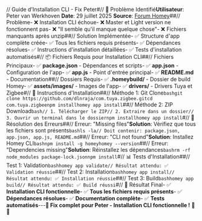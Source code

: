 // Guide d'Installation CLI - Fix Peter#// 🔧 Problème Identifié**Utilisateur**: Peter van Werkhoven **Date**: 29 juillet 2025 **Source**: [Forum Homey](https://community.homey.app/t/app-pro-universal-tuya-zigbee-device-app-lite-version/140352/31)##// Problème- ❌ Installation CLI échoue- ❌ Master et Light version ne fonctionnent pas- ❌ "Il semble qu'il manque quelque chose"- ❌ Fichiers manquants après unzip##// Solution Implémentée- ✅ Structure d'app complète créée- ✅ Tous les fichiers requis présents- ✅ Dépendances résolues- ✅ Instructions d'installation détaillées- ✅ Tests d'installation automatisés#// 📦 Fichiers Requis pour Installation CLI##// Fichiers Principaux- ✅ **package.json** - Dépendances et scripts- ✅ **app.json** - Configuration de l'app- ✅ **app.js** - Point d'entrée principal- ✅ **README.md** - Documentation##// Dossiers Requis- ✅ **.homeybuild/** - Dossier de build Homey- ✅ **assets/images/** - Images de l'app- ✅ **drivers/** - Drivers Tuya et Zigbee#// 🚀 Instructions d'Installation##// Méthode 1: Git Clone```bashgit clone https://github.com/dlnraja/com.tuya.zigbee.gitcd com.tuya.zigbeenpm installhomey app install```##// Méthode 2: ZIP Download```bash// 1. Télécharger le ZIP// 2. Extraire dans un dossier// 3. Ouvrir un terminal dans le dossiernpm installhomey app install```#// 🔧 Résolution des Erreurs##// Erreur: "Missing files"**Solution**: Vérifiez que tous les fichiers sont présents```bashls -la// Doit contenir: package.json, app.json, app.js, README.md```##// Erreur: "CLI not found"**Solution**: Installez Homey CLI```bashnpm install -g homeyhomey --version```##// Erreur: "Dependencies missing"**Solution**: Réinstallez les dépendances```bashrm -rf node_modules package-lock.jsonnpm install```#// 📊 Tests d'Installation##// Test 1: Validation```bashhomey app validate// Résultat attendu: ✅ Validation réussie```##// Test 2: Installation```bashhomey app install// Résultat attendu: ✅ Installation réussie```##// Test 3: Build```bashhomey app build// Résultat attendu: ✅ Build réussi```#// 🎯 Résultat Final- ✅ **Installation CLI fonctionnelle**- ✅ **Tous les fichiers requis présents**- ✅ **Dépendances résolues**- ✅ **Documentation complète**- ✅ **Tests automatisés**---**🎉 Fix complet pour Peter - Installation CLI fonctionnelle !** 🚀✨
